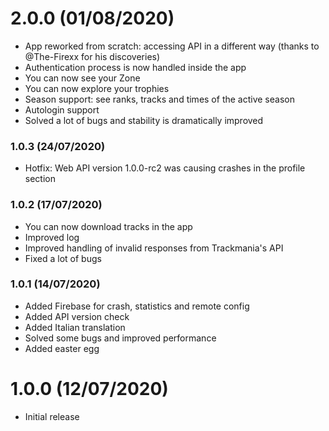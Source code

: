 # 2.0.0 (01/08/2020)
* App reworked from scratch: accessing API in a different way (thanks to @The-Firexx for his discoveries)
* Authentication process is now handled inside the app
* You can now see your Zone
* You can now explore your trophies
* Season support: see ranks, tracks and times of the active season
* Autologin support
* Solved a lot of bugs and stability is dramatically improved

### 1.0.3 (24/07/2020)
* Hotfix: Web API version 1.0.0-rc2 was causing crashes in the profile section

### 1.0.2 (17/07/2020)
* You can now download tracks in the app
* Improved log
* Improved handling of invalid responses from Trackmania's API
* Fixed a lot of bugs

### 1.0.1 (14/07/2020)
* Added Firebase for crash, statistics and remote config
* Added API version check
* Added Italian translation
* Solved some bugs and improved performance
* Added easter egg

# 1.0.0 (12/07/2020)
* Initial release